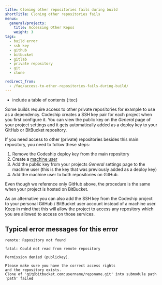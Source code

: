```yaml
---
title: Cloning other repositories fails during build
shortTitle: Cloning other repositories fails
menus:
  general/projects:
    title: Accessing Other Repos
    weight: 3
tags:
  - build error
  - ssh key
  - github
  - bitbucket
  - gitlab
  - private repository
  - git
  - clone

redirect_from:
  - /faq/access-to-other-repositories-fails-during-build/
---
```


* include a table of contents
{:toc}

Some builds require access to other private repositories for example to use as a dependency. Codeship creates a SSH key pair for each project when you first configure it. You can view the public key on the _General_ page of your project settings and it gets automatically added as a deploy key to your GitHub or BitBucket repository.

If you need access to other (private) repositories besides this main repository, you need to follow these steps:

1. Remove the Codeship deploy key from the main repository
2. Create a [machine user](https://developer.github.com/guides/managing-deploy-keys/#machine-users)
3. Add the public key from your projects _General_ settings page to the machine user (this is the key that was previously added as a deploy key)
4. Add the machine user to both repositories on GitHub.

Even though we reference only GitHub above, the procedure is the same when your project is hosted on BitBucket.

As an alternative you can also add the SSH key from the Codeship project to your personal GitHub / BitBucket user account instead of a machine user. Keep in mind that this will allow the project to access any repository which you are allowed to access on those services.

## Typical error messages for this error

```shell
remote: Repository not found
```

```shell
fatal: Could not read from remote repository
```

```shell
Permission denied (publickey).
```

```
Please make sure you have the correct access rights
and the repository exists.
Clone of 'git@bitbucket.com:username/reponame.git' into submodule path 'path' failed
```
